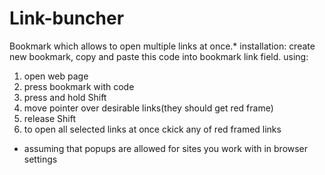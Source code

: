 # Link-buncher
Bookmark which allows to open multiple links at once.*
installation: create new bookmark, copy and paste this code into bookmark link field.
using:

1. open web page
2. press bookmark with code
3. press and hold Shift
4. move pointer over desirable links(they should get red frame)
5. release Shift
6. to open all selected links at once ckick any of red framed links

* assuming that popups are allowed for sites you work with in browser settings
